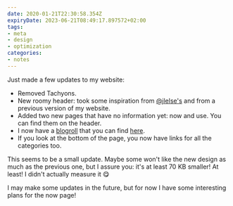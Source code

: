 ```yaml
---
date: 2020-01-21T22:30:58.354Z
expiryDate: 2023-06-21T08:49:17.897572+02:00
tags:
- meta
- design
- optimization
categories:
- notes
---
```


Just made a few updates to my website:

- Removed Tachyons.
- New roomy header: took some inspiration from [@jlelse's](https://jlelse.blog) and from a previous version of my website.
- Added two new pages that have no information yet: now and use. You can find them on the header.
- I now have a [blogroll](https://en.wikipedia.org/wiki/Glossary_of_blogging) that you can find [here](/blogroll).
- If you look at the bottom of the page, you now have links for all the categories too.

This seems to be a small update. Maybe some won't like the new design as much as the previous one,  but I assure you: it's at least 70 KB smaller! At least! I didn't actually measure it 😋

I may make some updates in the future, but for now I have some interesting plans for the now page!

